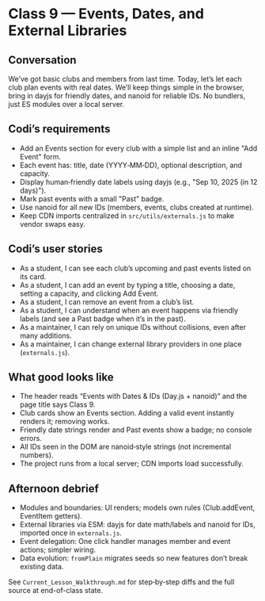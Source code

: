 # Class 9 — Events, Dates, and External Libraries

## Conversation

We’ve got basic clubs and members from last time. Today, let’s let each club plan events with real dates. We’ll keep things simple in the browser, bring in dayjs for friendly dates, and nanoid for reliable IDs. No bundlers, just ES modules over a local server.

## Codi’s requirements

- Add an Events section for every club with a simple list and an inline "Add Event" form.
- Each event has: title, date (YYYY‑MM‑DD), optional description, and capacity.
- Display human‑friendly date labels using dayjs (e.g., "Sep 10, 2025 (in 12 days)").
- Mark past events with a small "Past" badge.
- Use nanoid for all new IDs (members, events, clubs created at runtime).
- Keep CDN imports centralized in `src/utils/externals.js` to make vendor swaps easy.

## Codi’s user stories

- As a student, I can see each club’s upcoming and past events listed on its card.
- As a student, I can add an event by typing a title, choosing a date, setting a capacity, and clicking Add Event.
- As a student, I can remove an event from a club’s list.
- As a student, I can understand when an event happens via friendly labels (and see a Past badge when it’s in the past).
- As a maintainer, I can rely on unique IDs without collisions, even after many additions.
- As a maintainer, I can change external library providers in one place (`externals.js`).

## What good looks like

- The header reads “Events with Dates & IDs (Day.js + nanoid)” and the page title says Class 9.
- Club cards show an Events section. Adding a valid event instantly renders it; removing works.
- Friendly date strings render and Past events show a badge; no console errors.
- All IDs seen in the DOM are nanoid‑style strings (not incremental numbers).
- The project runs from a local server; CDN imports load successfully.

## Afternoon debrief

- Modules and boundaries: UI renders; models own rules (Club.addEvent, EventItem getters).
- External libraries via ESM: dayjs for date math/labels and nanoid for IDs, imported once in `externals.js`.
- Event delegation: One click handler manages member and event actions; simpler wiring.
- Data evolution: `fromPlain` migrates seeds so new features don’t break existing data.

See `Current_Lesson_Walkthrough.md` for step‑by‑step diffs and the full source at end-of-class state.
